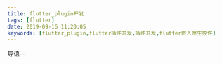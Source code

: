 ```yaml
---
title: flutter_plugin开发
tags: [flutter]
date: 2019-09-16 11:20:05
keywords: [flutter_plugin,flutter插件开发,插件开发,flutter嵌入原生控件]
---
```


导语--